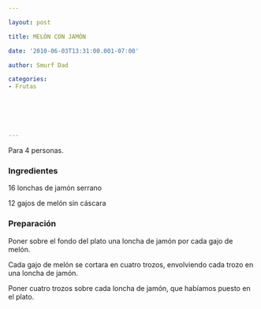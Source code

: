 ```yaml
---

layout: post

title: MELÓN CON JAMÓN

date: '2010-06-03T13:31:00.001-07:00'

author: Smurf Dad

categories:
- Frutas






---
```


Para 4 personas.

<h3>Ingredientes</h3>

16 lonchas de jamón serrano

12 gajos de melón sin cáscara

<h3>Preparación</h3>

Poner sobre el fondo del plato una loncha de jamón por cada gajo de melón.

Cada gajo de melón se cortara en cuatro trozos, envolviendo cada trozo en una loncha de jamón.

Poner cuatro trozos sobre cada loncha de jamón, que habíamos puesto en el plato.